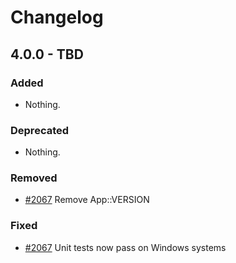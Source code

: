 # Changelog


## 4.0.0 - TBD

### Added

- Nothing.

### Deprecated

- Nothing.

### Removed

- [#2067](https://github.com/slimphp/Slim/pull/2067) Remove App::VERSION

### Fixed

- [#2067](https://github.com/slimphp/Slim/pull/2067) Unit tests now pass on Windows systems

